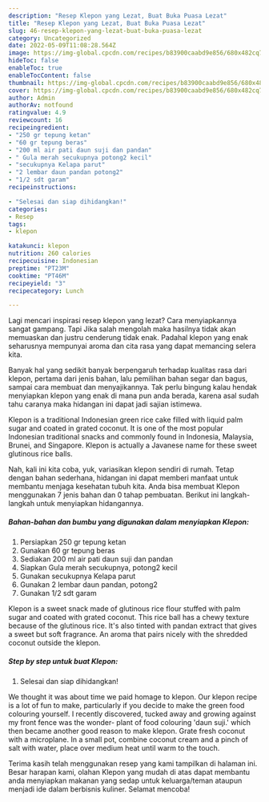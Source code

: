 ```yaml
---
description: "Resep Klepon yang Lezat, Buat Buka Puasa Lezat"
title: "Resep Klepon yang Lezat, Buat Buka Puasa Lezat"
slug: 46-resep-klepon-yang-lezat-buat-buka-puasa-lezat
category: Uncategorized
date: 2022-05-09T11:08:28.564Z
image: https://img-global.cpcdn.com/recipes/b83900caabd9e856/680x482cq70/klepon-foto-resep-utama.jpg
hideToc: false
enableToc: true
enableTocContent: false
thumbnail: https://img-global.cpcdn.com/recipes/b83900caabd9e856/680x482cq70/klepon-foto-resep-utama.jpg
cover: https://img-global.cpcdn.com/recipes/b83900caabd9e856/680x482cq70/klepon-foto-resep-utama.jpg
author: Admin
authorAv: notfound
ratingvalue: 4.9
reviewcount: 16
recipeingredient:
- "250 gr tepung ketan"
- "60 gr tepung beras"
- "200 ml air pati daun suji dan pandan"
- " Gula merah secukupnya potong2 kecil"
- "secukupnya Kelapa parut"
- "2 lembar daun pandan potong2"
- "1/2 sdt garam"
recipeinstructions:

- "Selesai dan siap dihidangkan!"
categories:
- Resep
tags:
- klepon

katakunci: klepon 
nutrition: 260 calories
recipecuisine: Indonesian
preptime: "PT23M"
cooktime: "PT46M"
recipeyield: "3"
recipecategory: Lunch

---
```



Lagi mencari inspirasi resep klepon yang lezat? Cara menyiapkannya sangat gampang. Tapi Jika salah mengolah maka hasilnya tidak akan memuaskan dan justru cenderung tidak enak. Padahal klepon yang enak seharusnya mempunyai aroma dan cita rasa yang dapat memancing selera kita.


Banyak hal yang sedikit banyak berpengaruh terhadap kualitas rasa dari klepon, pertama dari jenis bahan, lalu pemilihan bahan segar dan bagus, sampai cara membuat dan menyajikannya. Tak perlu bingung kalau hendak menyiapkan klepon yang enak di mana pun anda berada, karena asal sudah tahu caranya maka hidangan ini dapat jadi sajian istimewa.

Klepon is a traditional Indonesian green rice cake filled with liquid palm sugar and coated in grated coconut. It is one of the most popular Indonesian traditional snacks and commonly found in Indonesia, Malaysia, Brunei, and Singapore. Klepon is actually a Javanese name for these sweet glutinous rice balls.


Nah, kali ini kita coba, yuk, variasikan klepon sendiri di rumah. Tetap dengan bahan sederhana, hidangan ini dapat memberi manfaat untuk membantu menjaga kesehatan tubuh kita. Anda bisa membuat Klepon menggunakan 7 jenis bahan dan 0 tahap pembuatan. Berikut ini langkah-langkah untuk menyiapkan hidangannya.

<!--inarticleads1-->

##### Bahan-bahan dan bumbu yang digunakan dalam menyiapkan Klepon:

1. Persiapkan 250 gr tepung ketan
1. Gunakan 60 gr tepung beras
1. Sediakan 200 ml air pati daun suji dan pandan
1. Siapkan  Gula merah secukupnya, potong2 kecil
1. Gunakan secukupnya Kelapa parut
1. Gunakan 2 lembar daun pandan, potong2
1. Gunakan 1/2 sdt garam


Klepon is a sweet snack made of glutinous rice flour stuffed with palm sugar and coated with grated coconut. This rice ball has a chewy texture because of the glutinous rice. It&#39;s also tinted with pandan extract that gives a sweet but soft fragrance. An aroma that pairs nicely with the shredded coconut outside the klepon. 

<!--inarticleads2-->

##### Step by step untuk buat Klepon:


1. Selesai dan siap dihidangkan!

We thought it was about time we paid homage to klepon. Our klepon recipe is a lot of fun to make, particularly if you decide to make the green food colouring yourself. I recently discovered, tucked away and growing against my front fence was the wonder- plant of food colouring &#39;daun suji.&#39; which then became another good reason to make klepon. Grate fresh coconut with a microplane. In a small pot, combine coconut cream and a pinch of salt with water, place over medium heat until warm to the touch. 

Terima kasih telah menggunakan resep yang kami tampilkan di halaman ini. Besar harapan kami, olahan Klepon yang mudah di atas dapat membantu anda menyiapkan makanan yang sedap untuk keluarga/teman ataupun menjadi ide dalam berbisnis kuliner. Selamat mencoba!
